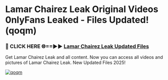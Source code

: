 # Lamar Chairez Leak Original Videos 0nlyFans Leaked - Files Updated! (qoqm)

<h3>🔴 CLICK HERE 🌐==►► <a href="https://hetstrat.blog/NMqPAm" rel="nofollow">Lamar Chairez Leak Updated Files</a></h3>

Get Lamar Chairez Leak and all content. Now you can access all videos and pictures of Lamar Chairez Leak. New Updated Files 2025!

[![qoqm](https://i.imgur.com/K7sEzmb.gif)](https://hetstrat.blog/NMqPAm)
